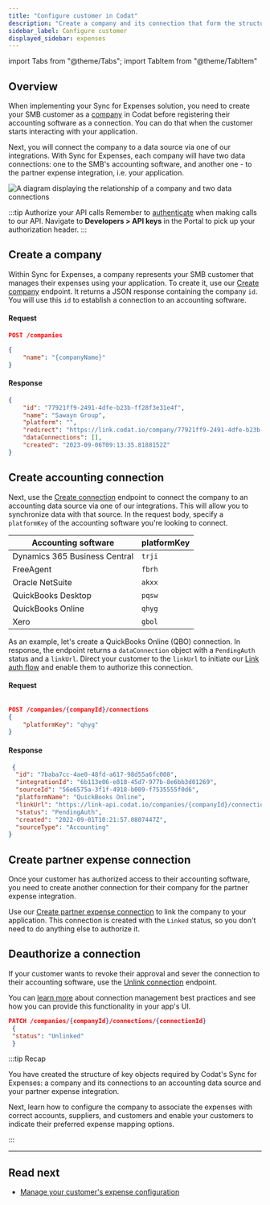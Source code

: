 ```yaml
---
title: "Configure customer in Codat"
description: "Create a company and its connection that form the structure required to execute the expense sync process"
sidebar_label: Configure customer
displayed_sidebar: expenses
---
```


import Tabs from "@theme/Tabs";
import TabItem from "@theme/TabItem"

## Overview

When implementing your Sync for Expenses solution, you need to create your SMB customer as a [company](../terms/company) in Codat before registering their accounting software as a connection. You can do that when the customer starts interacting with your application.  

Next, you will connect the company to a data source via one of our integrations. With Sync for Expenses, each company will have two data connections: one to the SMB's accounting software, and another one - to the partner expense integration, i.e. your application.

![A diagram displaying the relationship of a company and two data connections](/img/sync-for-expenses/sfe-connections.png) 

:::tip Authorize your API calls
Remember to [authenticate](/using-the-api/authentication) when making calls to our API. Navigate to **Developers > API keys** in the Portal to pick up your authorization header.
:::

## Create a company

Within Sync for Expenses, a company represents your SMB customer that manages their expenses using your application. To create it, use our [Create company](/sync-for-expenses-api#/operations/create-company) endpoint. It returns a JSON response containing the company `id`. You will use this `id` to establish a connection to an accounting software. 

<Tabs>

<TabItem value="HTTP" label="HTTP">

#### Request

```json
POST /companies

{
    "name": "{companyName}"
}
```

#### Response

```json
{
    "id": "77921ff9-2491-4dfe-b23b-ff28f3e31e4f",
    "name": "Sawayn Group",
    "platform": "",
    "redirect": "https://link.codat.io/company/77921ff9-2491-4dfe-b23b-ff28f3e31e4f",
    "dataConnections": [],
    "created": "2023-09-06T09:13:35.8188152Z"
}
```

</TabItem >

</Tabs>

## Create accounting connection

Next, use the [Create connection](/sync-for-expenses-api#/operations/create-connection) endpoint to connect the company to an accounting data source via one of our integrations. This will allow you to synchronize data with that source. In the request body, specify a `platformKey` of the accounting software you're looking to connect.

| Accounting software | platformKey |
| ---  | ---  |
| Dynamics 365 Business Central | `trji` |
| FreeAgent | `fbrh` |
| Oracle NetSuite | `akxx` |
| QuickBooks Desktop | `pqsw`|
| QuickBooks Online | `qhyg` |
| Xero | `gbol` |

As an example, let's create a QuickBooks Online (QBO) connection. In response, the endpoint returns a `dataConnection` object with a `PendingAuth` status and a `linkUrl`. Direct your customer to the `linkUrl` to initiate our [Link auth flow](/auth-flow/overview) and enable them to authorize this connection.

<Tabs>

<TabItem value="HTTP" label="HTTP">

#### Request

```json

POST /companies/{companyId}/connections
{
    "platformKey": "qhyg"
}

```

#### Response

```json
 {
  "id": "7baba7cc-4ae0-48fd-a617-98d55a6fc008",
  "integrationId": "6b113e06-e818-45d7-977b-8e6bb3d01269",
  "sourceId": "56e6575a-3f1f-4918-b009-f7535555f0d6",
  "platformName": "QuickBooks Online",
  "linkUrl": "https://link-api.codat.io/companies/{companyId}/connections/{connectionId}/start?otp=742271",  
  "status": "PendingAuth",
  "created": "2022-09-01T10:21:57.0807447Z",
  "sourceType": "Accounting"
}
```
</TabItem >

</Tabs>

## Create partner expense connection

Once your customer has authorized access to their accounting software, you need to create another connection for their company for the partner expense integration. 

Use our [Create partner expense connection](/sync-for-expenses-api#/operations/create-partner-expense-connection) to link the company to your application. This connection is created with the `Linked` status, so you don't need to do anything else to authorize it.

## Deauthorize a connection

If your customer wants to revoke their approval and sever the connection to their accounting software, use the [Unlink connection](/sync-for-expenses-api#/operations/unlink-connection) endpoint.

You can [learn more](/auth-flow/optimize/connection-management) about connection management best practices and see how you can provide this functionality in your app's UI.

```json
PATCH /companies/{companyId}/connections/{connectionId}
 {
 "status": "Unlinked"
 }
```

:::tip Recap

You have created the structure of key objects required by Codat's Sync for Expenses: a company and its connections to an accounting data source and your partner expense integration.

Next, learn how to configure the company to associate the expenses with correct accounts, suppliers, and customers and enable your customers to indicate their preferred expense mapping options. 

:::

---

## Read next

* [Manage your customer's expense configuration](/expenses/config-and-categorize)
